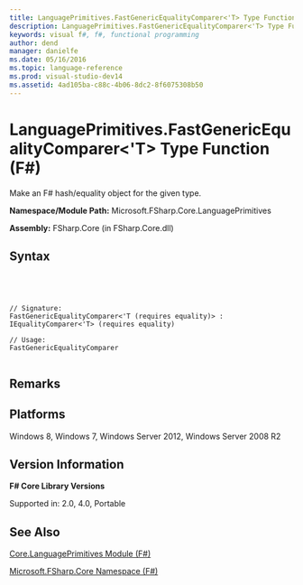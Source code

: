 ```yaml
---
title: LanguagePrimitives.FastGenericEqualityComparer<'T> Type Function (F#)
description: LanguagePrimitives.FastGenericEqualityComparer<'T> Type Function (F#)
keywords: visual f#, f#, functional programming
author: dend
manager: danielfe
ms.date: 05/16/2016
ms.topic: language-reference
ms.prod: visual-studio-dev14
ms.assetid: 4ad105ba-c88c-4b06-8dc2-8f6075308b50 
---
```


# LanguagePrimitives.FastGenericEqualityComparer<'T> Type Function (F#)

Make an F# hash/equality object for the given type.

**Namespace/Module Path:** Microsoft.FSharp.Core.LanguagePrimitives

**Assembly:** FSharp.Core (in FSharp.Core.dll)


## Syntax



```




// Signature:
FastGenericEqualityComparer<'T (requires equality)> :  IEqualityComparer<'T> (requires equality)

// Usage:
FastGenericEqualityComparer


```





## Remarks

## Platforms
Windows 8, Windows 7, Windows Server 2012, Windows Server 2008 R2


## Version Information
**F# Core Library Versions**

Supported in: 2.0, 4.0, Portable




## See Also
[Core.LanguagePrimitives Module &#40;F&#35;&#41;](Core.LanguagePrimitives-Module-%5BFSharp%5D.md)

[Microsoft.FSharp.Core Namespace &#40;F&#35;&#41;](Microsoft.FSharp.Core-Namespace-%5BFSharp%5D.md)

